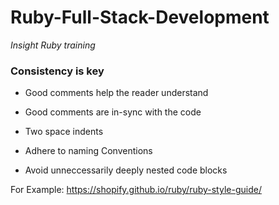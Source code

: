 # Ruby-Full-Stack-Development
*Insight Ruby training*


### Consistency is key

* Good comments help the reader understand
* Good comments are in-sync with the code

* Two space indents
* Adhere to naming Conventions
* Avoid unneccessarily deeply nested code blocks

For Example:
https://shopify.github.io/ruby/ruby-style-guide/
